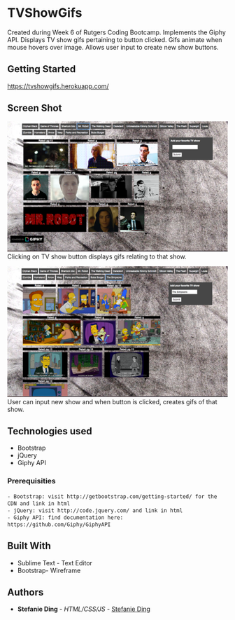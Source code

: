 # TVShowGifs

Created during Week 6 of Rutgers Coding Bootcamp. Implements the Giphy API. Displays TV show gifs pertaining to button clicked. Gifs animate when mouse hovers over image. Allows user input to create new show buttons.

## Getting Started
https://tvshowgifs.herokuapp.com/ 

## Screen Shot
![Screen shot](assets/images/TVGiphy-1.png)
Clicking on TV show button displays gifs relating to that show.

![Screen shot 2](assets/images/TVGiphy-2.png)
User can input new show and when button is clicked, creates gifs of that show.

## Technologies used
- Bootstrap
- jQuery
- Giphy API

### Prerequisities

```
- Bootstrap: visit http://getbootstrap.com/getting-started/ for the CDN and link in html
- jQuery: visit http://code.jquery.com/ and link in html
- Giphy API: find documentation here: https://github.com/Giphy/GiphyAPI
```

## Built With

* Sublime Text - Text Editor
* Bootstrap- Wireframe

## Authors

* **Stefanie Ding** - *HTML/CSS/JS* - [Stefanie Ding](https://github.com/StefanieDing)
